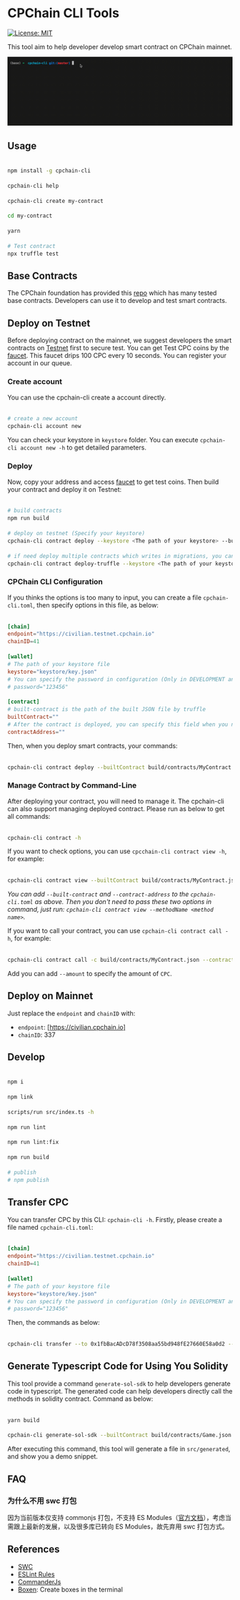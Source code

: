 # CPChain CLI Tools

[![License: MIT](https://img.shields.io/badge/License-MIT-green.svg)](https://opensource.org/licenses/MIT)

This tool aim to help developer develop smart contract on CPChain mainnet.

![demo](./assets/demo1.gif)

## Usage

```bash

npm install -g cpchain-cli

cpchain-cli help

cpchain-cli create my-contract

cd my-contract

yarn

# Test contract
npx truffle test

```

## Base Contracts

The CPChain foundation has provided this [repo](https://github.com/CPChain/cpchain-dapps-utils) which has many tested base contracts. Developers can use it to develop and test smart contracts.

## Deploy on Testnet

Before deploying contract on the mainnet, we suggest developers the smart contracts on [Testnet](https://testnet.cpchain.io/#/) first to secure test. You can get Test CPC coins by the [faucet](https://testnet.cpchain.io/#/faucet). This faucet drips 100 CPC every 10 seconds. You can register your account in our queue.

### Create account

You can use the cpchain-cli create a account directly.

```bash

# create a new account
cpchain-cli account new

```

You can check your keystore in `keystore` folder. You can execute `cpchain-cli account new -h` to get detailed parameters.

### Deploy

Now, copy your address and access [faucet](https://testnet.cpchain.io/#/faucet) to get test coins. Then build your contract and deploy it on Testnet:

```bash

# build contracts
npm run build

# deploy on testnet (Specify your keystore)
cpchain-cli contract deploy --keystore <The path of your keystore> --builtContract build/contracts/MyContract.json --endpoint https://civilian.testnet.cpchain.io --chainID 41

# if need deploy multiple contracts which writes in migrations, you can use deploy-truffle command
cpchain-cli contract deploy-truffle --keystore <The path of your keystore> --endpoint https://civilian.testnet.cpchain.io --chainID 41 -P <Project Path>

```

### CPChain CLI Configuration

If you thinks the options is too many to input, you can create a file `cpchain-cli.toml`, then specify options in this file, as below:

```toml

[chain]
endpoint="https://civilian.testnet.cpchain.io"
chainID=41

[wallet]
# The path of your keystore file
keystore="keystore/key.json"
# You can specify the password in configuration (Only in DEVELOPMENT and TESTING, this is unsafe)
# password="123456"

[contract]
# built-contract is the path of the built JSON file by truffle
builtContract=""
# After the contract is deployed, you can specify this field when you need to call the contract
contractAddress=""

```

Then, when you deploy smart contracts, your commands:

```bash

cpchain-cli contract deploy --builtContract build/contracts/MyContract.json

```

### Manage Contract by Command-Line

After deploying your contract, you will need to manage it. The cpchain-cli can also support managing deployed contract. Please run as below to get all commands:

```bash

cpchain-cli contract -h

```

If you want to check options, you can use `cpcchain-cli contract view -h`, for example:

```bash

cpchain-cli contract view --builtContract build/contracts/MyContract.json --contract-address <contract address> --methodName <method name of parameter name>

```

*You can add `--built-contract` and `--contract-address` to the `cpchain-cli.toml` as above. Then you don't need to pass these two options in command, just run: `cpchain-cli contract view --methodName <method name>`.*

If you want to call your contract, you can use `cpchain-cli contract call -h`, for example:

```bash

cpchain-cli contract call -c build/contracts/MyContract.json --contract-address <contract address> -m <function name> --amount <amount> -k <keystore file> --endpoint https://civilian.testnet.cpchain.io --chainID 41

```

Add you can add `--amount` to specify the amount of `CPC`.

## Deploy on Mainnet

Just replace the `endpoint` and `chainID` with:

+ `endpoint`: [https://civilian.cpchain.io]
+ `chainID`: 337

## Develop

```bash

npm i

npm link

scripts/run src/index.ts -h

npm run lint

npm run lint:fix

npm run build

# publish
# npm publish

```

## Transfer CPC

You can transfer CPC by this CLI: `cpchain-cli -h`. Firstly, please create a file named `cpchain-cli.toml`:

```toml

[chain]
endpoint="https://civilian.testnet.cpchain.io"
chainID=41

[wallet]
# The path of your keystore file
keystore="keystore/key.json"
# You can specify the password in configuration (Only in DEVELOPMENT and TESTING, this is unsafe)
# password="123456"


```

Then, the commands as below:

```bash

cpchain-cli transfer --to 0x1fbBacADcD78f3508aa55bd948fE27660E58a0d2 --amount 0.9

```

## Generate Typescript Code for Using You Solidity

This tool provide a command `generate-sol-sdk` to help developers generate code in typescript. The generated code can help developers directly call the methods in solidity contract. Command as below:

```bash

yarn build

cpchain-cli generate-sol-sdk --builtContract build/contracts/Game.json

```

After executing this command, this tool will generate a file in `src/generated`, and show you a demo snippet.

## FAQ

### 为什么不用 swc 打包

因为当前版本仅支持 commonjs 打包，不支持 ES Modules（[官方文档](https://swc.rs/docs/configuration/bundling)），考虑当需跟上最新的发展，以及很多库已转向 ES Modules，故先弃用 swc 打包方式。

## References

+ [SWC](https://swc.rs/docs/getting-started)
+ [ESLint Rules](https://eslint.org/docs/rules/)
+ [CommanderJs](https://github.com/tj/commander.js)
+ [Boxen](https://github.com/sindresorhus/boxen): Create boxes in the terminal
